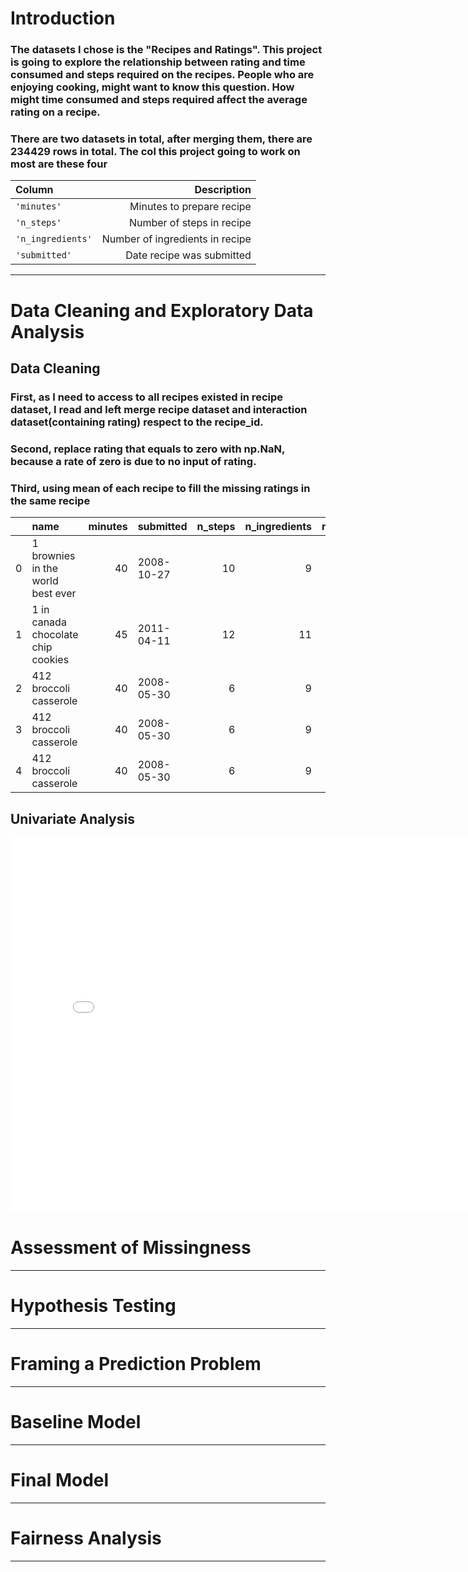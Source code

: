 # Introduction
### The datasets I chose is the "Recipes and Ratings". This project is going to explore the relationship between rating and time consumed and steps required on the recipes. People who are enjoying cooking, might want to know this question. How might time consumed and steps required affect the average rating on a recipe.
### There are two datasets in total, after merging them, there are 234429 rows in total. The col this project going to work on most are these four


| Column          | Description                     |
| :-------------- | ------------------------------: |
| `'minutes'`     | Minutes to prepare recipe       |
| `'n_steps'`     | Number of steps in recipe       |
|`'n_ingredients'`| Number of ingredients in recipe |
| `'submitted'`   | Date recipe was submitted       | 

---

# Data Cleaning and Exploratory Data Analysis
## Data Cleaning
### First, as I need to access to all recipes existed in recipe dataset, I read and left merge recipe dataset and interaction dataset(containing rating) respect to the recipe_id. 
### Second, replace rating that equals to zero with np.NaN, because a rate of zero is due to no input of rating.
### Third, using mean of each recipe to fill the missing ratings in the same recipe


|    | name                                 |   minutes | submitted   |   n_steps |   n_ingredients |   rating |   rating_filled |
|---:|:-------------------------------------|----------:|:------------|----------:|----------------:|---------:|----------------:|
|  0 | 1 brownies in the world    best ever |        40 | 2008-10-27  |        10 |               9 |        4 |               4 |
|  1 | 1 in canada chocolate chip cookies   |        45 | 2011-04-11  |        12 |              11 |        5 |               5 |
|  2 | 412 broccoli casserole               |        40 | 2008-05-30  |         6 |               9 |        5 |               5 |
|  3 | 412 broccoli casserole               |        40 | 2008-05-30  |         6 |               9 |        5 |               5 |
|  4 | 412 broccoli casserole               |        40 | 2008-05-30  |         6 |               9 |        5 |               5 |

## Univariate Analysis

<iframe
  src="histogram_of_cooking_n_steps.html"
  width="800"
  height="600"
  frameborder="0"
></iframe>

# Assessment of Missingness

---

# Hypothesis Testing

---

# Framing a Prediction Problem

---

# Baseline Model

---

# Final Model

---

# Fairness Analysis

---
